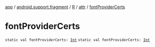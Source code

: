 [app](../../../index.md) / [android.support.fragment](../../index.md) / [R](../index.md) / [attr](index.md) / [fontProviderCerts](./font-provider-certs.md)

# fontProviderCerts

`static val fontProviderCerts: `[`Int`](https://kotlinlang.org/api/latest/jvm/stdlib/kotlin/-int/index.html)
`static val fontProviderCerts: `[`Int`](https://kotlinlang.org/api/latest/jvm/stdlib/kotlin/-int/index.html)